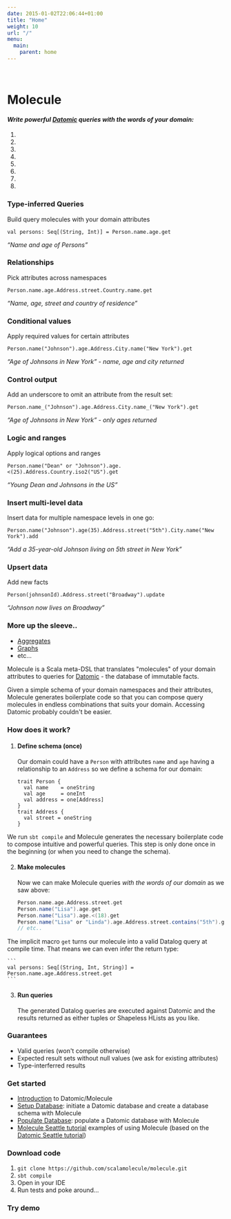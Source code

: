 ```yaml
---
date: 2015-01-02T22:06:44+01:00
title: "Home"
weight: 10
url: "/"
menu:
  main:
    parent: home
---
```

<br>


# Molecule

#### **_Write powerful [Datomic] queries with the words of your domain:_**



<div id="myCarousel" class="carousel slide" data-interval="9000" data-ride="carousel">
	<!-- Carousel indicators -->
    <ol class="carousel-indicators">
        <li data-target="#myCarousel" data-slide-to="0" class="active"></li>
        <li data-target="#myCarousel" data-slide-to="1"></li>
        <li data-target="#myCarousel" data-slide-to="2"></li>
        <li data-target="#myCarousel" data-slide-to="3"></li>
        <li data-target="#myCarousel" data-slide-to="4"></li>
        <li data-target="#myCarousel" data-slide-to="5"></li>
        <li data-target="#myCarousel" data-slide-to="6"></li>
        <li data-target="#myCarousel" data-slide-to="7"></li>
    </ol>   
   <!-- Carousel items -->
    <div class="carousel-inner">
        <div class="active item">
            <div class="carousel-caption">
              <h3>Type-inferred Queries</h3>
<p>Build query molecules with your domain attributes</p>
<pre><code class="language-scala">val persons: Seq[(String, Int)] = Person.name.age.get      
</code></pre>
<p><em>&ldquo;Name and age of Persons&rdquo;</em></p>
            </div>
        </div>   
        <div class="item">
            <div class="carousel-caption">                      
            	<h3>Relationships</h3>
<p>Pick attributes across namespaces</p>

<pre><code class="language-scala">Person.name.age.Address.street.Country.name.get      
</code></pre>

<p><em>&ldquo;Name, age, street and country of residence&rdquo;</em></p>
            </div>
        </div>
        <div class="item">
            <div class="carousel-caption">                   
            	<h3 id="conditional-values:ffcff61ab3a11ef1d50900901a24ec54">Conditional values</h3>

<p>Apply required values for certain attributes</p>

<pre><code class="language-scala">Person.name(&quot;Johnson&quot;).age.Address.City.name(&quot;New York&quot;).get      
</code></pre>

<p><em>&ldquo;Age of Johnsons in New York&rdquo; - name, age and city returned</em></p>
            </div>
        </div>
        <div class="item">
            <div class="carousel-caption">                   
            	<h3 id="control-output:ffcff61ab3a11ef1d50900901a24ec54">Control output</h3>

<p>Add an underscore to omit an attribute from the result set:</p>

<pre><code class="language-scala">Person.name_(&quot;Johnson&quot;).age.Address.City.name_(&quot;New York&quot;).get      
</code></pre>

<p><em>&ldquo;Age of Johnsons in New York&rdquo; - only ages returned</em></p>
            </div>
        </div>
        <div class="item">
            <div class="carousel-caption">                   
            	<h3 id="logic-and-ranges:ffcff61ab3a11ef1d50900901a24ec54">Logic and ranges</h3>

<p>Apply logical options and ranges</p>

<pre><code class="language-scala">Person.name(&quot;Dean&quot; or &quot;Johnson&quot;).age.&lt;(25).Address.Country.iso2(&quot;US&quot;).get      
</code></pre>

<p><em>&ldquo;Young Dean and Johnsons in the US&rdquo;</em></p>
            </div>
        </div>
        <div class="item">
            <div class="carousel-caption">                   
            	<h3 id="insert-multi-level-data:ffcff61ab3a11ef1d50900901a24ec54">Insert multi-level data</h3>

<p>Insert data for multiple namespace levels in one go:</p>

<pre><code class="language-scala">Person.name(&quot;Johnson&quot;).age(35).Address.street(&quot;5th&quot;).City.name(&quot;New York&quot;).add
</code></pre>

<p><em>&ldquo;Add a 35-year-old Johnson living on 5th street in New York&rdquo;</em></p>
            </div>
        </div>
        <div class="item">
            <div class="carousel-caption">                   
            	<h3 id="upsert-data:ffcff61ab3a11ef1d50900901a24ec54">Upsert data</h3>

<p>Add new facts</p>

<pre><code class="language-scala">Person(johnsonId).Address.street(&quot;Broadway&quot;).update
</code></pre>

<p><em>&ldquo;Johnson now lives on Broadway&rdquo;</em></p>
            </div>
        </div>
        <div class="item">
            <div class="carousel-caption">                   
            	<h3 id="more-up-the-sleeve:ffcff61ab3a11ef1d50900901a24ec54">More up the sleeve..</h3>
<ul>
<li><a href="/manual/aggregates">Aggregates</a></li>
<li><a href="/manual/graphs">Graphs</a></li>
<li>etc&hellip;</li>
</ul>
            </div>
        </div>
    </div>
    <!-- Carousel nav -->
    <a class="carousel-control left" href="#myCarousel" data-slide="prev">
        <span class="glyphicon glyphicon-chevron-left"></span>
    </a>
    <a class="carousel-control right" href="#myCarousel" data-slide="next">
        <span class="glyphicon glyphicon-chevron-right"></span>
    </a>
</div>


Molecule is a Scala meta-DSL that translates "molecules" of your domain attributes to queries for [Datomic](http://www.datomic.com) - the database of immutable facts. 

Given a simple schema of your domain namespaces and their attributes, Molecule generates boilerplate code so that you can compose query molecules in endless combinations that suits your domain. Accessing Datomic probably couldn't be easier.


### How does it work?


1. #### Define schema (once)
   Our domain could have a `Person` with attributes `name` and `age` having a relationship to an `Address` so we define a schema for our domain:
    
    ```
    trait Person {
      val name    = oneString
      val age     = oneInt
      val address = one[Address]
    }
    trait Address {
      val street = oneString
    }
    ```
We run `sbt compile` and Molecule generates the necessary boilerplate code to compose intuitive and powerful queries. This step is only done once in the beginning (or when you need to change the schema). 

2. #### Make molecules
    Now we can make Molecule queries _with the words of our domain_ as we saw above:

    ```scala
    Person.name.age.Address.street.get
    Person.name("Lisa").age.get
    Person.name("Lisa").age.<(18).get
    Person.name("Lisa" or "Linda").age.Address.street.contains("5th").get
    // etc..        
    ```
The implicit macro `get` turns our molecule into a valid Datalog query at compile time. That means we can even infer the return type:

    ```
    val persons: Seq[(String, Int, String)] = Person.name.age.Address.street.get
    ```
 
3. #### Run queries
   The generated Datalog queries are executed against Datomic and the results returned as either tuples or Shapeless HLists as you like.

### Guarantees

- Valid queries (won't compile otherwise)
- Expected result sets without null values (we ask for existing attributes)
- Type-interferred results

   
### Get started

- [Introduction](/home/introduction) to Datomic/Molecule
- [Setup Database](/manual/database-setup): initiate a Datomic database and create a database schema with Molecule
- [Populate Database](/manual/populate-database): populate a Datomic database with Molecule
- [Molecule Seattle tutorial](/tutorials/seattle) examples of using Molecule (based on the 
[Datomic Seattle tutorial](http://docs.datomic.com/tutorial.html))

### Download code

1. `git clone https://github.com/scalamolecule/molecule.git`
2. `sbt compile`
3. Open in your IDE
4. Run tests and poke around...

### Try demo


[datomic]: http://www.datomic.com
[seattle]: http://docs.datomic.com/tutorial.html
[moleculegroup]: https://groups.google.com/forum/#!forum/molecule-dsl
[pullrequests]: https://github.com/scalamolecule/pulls
[issues]: https://github.com/scalamolecule/issues
[moleculesbt]: https://github.com/scalamolecule/blob/master/project/build.scala

[intro]: https://github.com/scalamolecule/wiki/Quick-introduction-to-Datomic-and-Molecule
[setup]: https://github.com/scalamolecule/wiki/Setup-a-Datomic-database
[scheme]: https://github.com/scalamolecule/wiki/Setup-a-Datomic-database#defining-a-schema
[deffile]: https://github.com/scalamolecule/blob/master/examples/src/main/scala/examples/seattle/schema/SeattleDefinition.scala
[populate]: https://github.com/scalamolecule/wiki/Populate-the-database
[tutorial]: https://github.com/scalamolecule/wiki/Molecule-Seattle-tutorial
[tutorialcode]: https://github.com/scalamolecule/blob/master/examples/src/test/scala/examples/seattle/SeattleTests.scala
[tutorialqueries]: https://github.com/scalamolecule/blob/master/examples/src/test/scala/examples/seattle/SeattleQueryTests.scala
[tutorialtransformations]: https://github.com/scalamolecule/blob/master/examples/src/test/scala/examples/seattle/SeattleTransformationTests.scala
